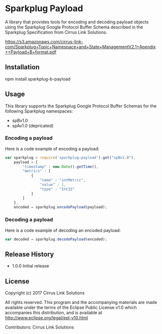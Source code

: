 Sparkplug Payload
=========

A library that provides tools for encoding and decoding payload objects using
the Sparkplug Google Protocol Buffer Schema described in the Sparkplug 
Specification from Cirrus Link Solutions.

https://s3.amazonaws.com/cirrus-link-com/Sparkplug+Topic+Namespace+and+State+ManagementV2.1+Apendix++Payload+B+format.pdf

## Installation

  npm install sparkplug-b-payload

## Usage

This library supports the Sparkplug Google Protocol Buffer Schemas for the
following Sparkplug namespaces:

* spBv1.0
* spAv1.0 (depricated)


### Encoding a payload

Here is a code example of encoding a payload:

```javascript
var sparkplug = require('sparkplug-payload').get("spBv1.0"),
    payload = {
        "timestamp" : new Date().getTime(),
        "metrics" : [
            {
                "name" : "intMetric",
                "value" : 1,
                "type" : "Int32"
            }
        ]
    },
    encoded = sparkplug.encodePayload(payload);
```

### Decoding a payload

Here is a code example of decoding an encoded payload:

```javascript
var decoded = sparkplug.decodePayload(encoded);
```

## Release History

* 1.0.0 Initial release

## License

Copyright (c) 2017 Cirrus Link Solutions

All rights reserved. This program and the accompanying materials
are made available under the terms of the Eclipse Public License v1.0
which accompanies this distribution, and is available at
http://www.eclipse.org/legal/epl-v10.html

Contributors: Cirrus Link Solutions
